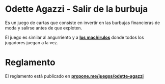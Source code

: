 # Odette Agazzi - Salir de la burbuja

Es un juego de cartas que consiste en invertir en las burbujas financieras de moda y salirse antes de que exploten. 

El juego  es similar al angurriento y a **[los machirulos](http://propone.me/juegos/los-machirulos)**
donde todos los jugadores juegan a la vez.

# Reglamento

El reglamento está publicado en **[propone.me/juegos/odette-agazzi](http://propone.me/juegos/odette-agazzi)**


